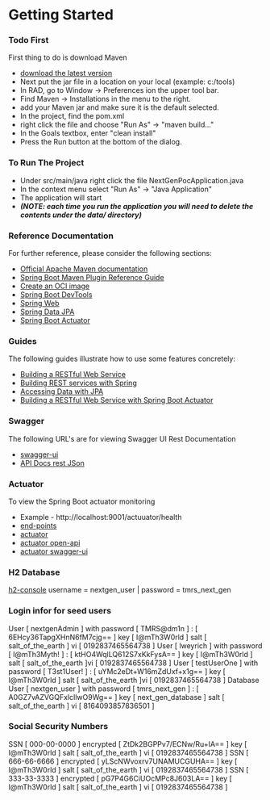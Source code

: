 # Getting Started

### Todo First
First thing to do is download Maven
* [download the latest version](https://maven.apache.org/download.cgi)
* Next put the jar file in a location on your local (example: c:/tools)
* In RAD, go to Window -> Preferences ion the upper tool bar.
* Find Maven -> Installations in the menu to the right.
* add your Maven jar and make sure it is the default selected.
* In the project, find the pom.xml
* right click the file and choose "Run As" -> "maven build..."
* In the Goals textbox, enter "clean install"
* Press the Run button at the bottom of the dialog.


### To Run The Project
* Under src/main/java right click the file NextGenPocApplication.java
* In the context menu select "Run As" -> "Java Application"
* The application will start
* ***(NOTE: each time you run the application you will need to delete the contents under the data/ directory)***

### Reference Documentation
For further reference, please consider the following sections:

* [Official Apache Maven documentation](https://maven.apache.org/guides/index.html)
* [Spring Boot Maven Plugin Reference Guide](https://docs.spring.io/spring-boot/docs/3.2.0-SNAPSHOT/maven-plugin/reference/html/)
* [Create an OCI image](https://docs.spring.io/spring-boot/docs/3.2.0-SNAPSHOT/maven-plugin/reference/html/#build-image)
* [Spring Boot DevTools](https://docs.spring.io/spring-boot/docs/3.2.0-SNAPSHOT/reference/htmlsingle/index.html#using.devtools)
* [Spring Web](https://docs.spring.io/spring-boot/docs/3.2.0-SNAPSHOT/reference/htmlsingle/index.html#web)
* [Spring Data JPA](https://docs.spring.io/spring-boot/docs/3.2.0-SNAPSHOT/reference/htmlsingle/index.html#data.sql.jpa-and-spring-data)
* [Spring Boot Actuator](https://docs.spring.io/spring-boot/docs/3.2.0-SNAPSHOT/reference/htmlsingle/index.html#actuator)

### Guides
The following guides illustrate how to use some features concretely:

* [Building a RESTful Web Service](https://spring.io/guides/gs/rest-service/)
* [Building REST services with Spring](https://spring.io/guides/tutorials/rest/)
* [Accessing Data with JPA](https://spring.io/guides/gs/accessing-data-jpa/)
* [Building a RESTful Web Service with Spring Boot Actuator](https://spring.io/guides/gs/actuator-service/)

### Swagger
The following URL's are for viewing Swagger UI Rest Documentation

* [swagger-ui](http://localhost:8080/api/swagger-ui/index.html)
* [API Docs rest JSon](http://localhost:8080/api/api-docs)

### Actuator
To view the Spring Boot actuator monitoring

* Example - http://localhost:9001/actuuator/health
* [end-points](https://docs.spring.io/spring-boot/docs/current/reference/html/actuator.html)
* [actuator](http://localhost:8080/actuator)
* [actuator open-api](http://localhost:8080/actuator/openapi)
* [actuator swagger-ui](http://localhost:8080/actuator/swagger-ui)

### H2 Database

[h2-console](http://localhost:8080/api/h2-console/)
username = nextgen_user | 
password = tmrs_next_gen

### Login infor for seed users
User [ nextgenAdmin ] with password [ TMRS@dm1n ] : [ 6EHcy36TapgXHnN6fM7cjg== ] key [ I@mTh3W0rld ] salt [ salt_of_the_earth ] vi [ 0192837465564738 ]
User [ lweyrich ] with password [ I@mTh3Myth! ] : [ ktHO4WqlLQ612S7xKkFysA== ] key [ I@mTh3W0rld ] salt [ salt_of_the_earth ]vi [ 0192837465564738 ]
User [ testUserOne ] with password [ T3st1User! ] : [ uYMc2eDt+W16mZdUxf+x1g== ] key [ I@mTh3W0rld ] salt [ salt_of_the_earth ]vi [ 0192837465564738 ]
Database User [ nextgen_user ] with password [ tmrs_next_gen ] : [ A0GZ7vAZVGQFxlcIlwO9Wg== ] key [ next_gen_database ] salt [ salt_of_the_earth ] vi [ 8164093857836501 ]

### Social Security Numbers
SSN [ 000-00-0000 ] encrypted [ ZtDk2BGPPv7/ECNw/Ru+IA== ] key [ I@mTh3W0rld ] salt [ salt_of_the_earth ] vi [ 0192837465564738 ]
SSN [ 666-66-6666 ] encrypted [ yLScNWvoxrv7UNAMUCGUHA== ] key [ I@mTh3W0rld ] salt [ salt_of_the_earth ] vi [ 0192837465564738 ]
SSN [ 333-33-3333 ] encrypted [ pG7P4G6CiUOcMPc8J603LA== ] key [ I@mTh3W0rld ] salt [ salt_of_the_earth ] vi [ 0192837465564738 ]

